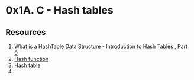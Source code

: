 # 0x1A. C - Hash tables

## Resources
1. [What is a HashTable Data Structure - Introduction to Hash Tables , Part 0](https://www.youtube.com/watch?v=MfhjkfocRR0)
2. [Hash function](https://en.wikipedia.org/wiki/Hash_function)
3. [Hash table](https://en.wikipedia.org/wiki/Hash_table)
4. 
